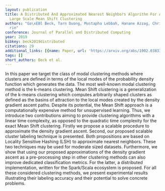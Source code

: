```yaml
---
layout: publication
title: A Distributed And Approximated Nearest Neighbors Algorithm For An Efficient
  Large Scale Mean Shift Clustering
authors: "Ga\xEBl Beck, Tarn Duong, Mustapha Lebbah, Hanane Azzag, Christophe C\xE9\
  rin"
conference: Journal of Parallel and Distributed Computing
year: 2019
bibkey: beck2019distributed
citations: 29
additional_links: [{name: Paper, url: 'https://arxiv.org/abs/1902.03833'}]
tags: []
short_authors: Beck et al.
---
```

In this paper we target the class of modal clustering methods where clusters
are defined in terms of the local modes of the probability density function
which generates the data. The most well-known modal clustering method is the
k-means clustering. Mean Shift clustering is a generalization of the k-means
clustering which computes arbitrarily shaped clusters as defined as the basins
of attraction to the local modes created by the density gradient ascent paths.
Despite its potential, the Mean Shift approach is a computationally expensive
method for unsupervised learning. Thus, we introduce two contributions aiming
to provide clustering algorithms with a linear time complexity, as opposed to
the quadratic time complexity for the exact Mean Shift clustering. Firstly we
propose a scalable procedure to approximate the density gradient ascent.
Second, our proposed scalable cluster labeling technique is presented. Both
propositions are based on Locality Sensitive Hashing (LSH) to approximate
nearest neighbors. These two techniques may be used for moderate sized
datasets. Furthermore, we show that using our proposed approximations of the
density gradient ascent as a pre-processing step in other clustering methods
can also improve dedicated classification metrics. For the latter, a
distributed implementation, written for the Spark/Scala ecosystem is proposed.
For all these considered clustering methods, we present experimental results
illustrating their labeling accuracy and their potential to solve concrete
problems.
